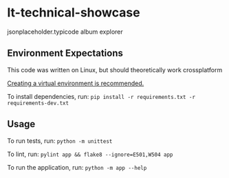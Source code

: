 # lt-technical-showcase
jsonplaceholder.typicode album explorer

## Environment Expectations
This code was written on Linux, but should theoretically work crossplatform

[Creating a virtual environment is recommended.](https://docs.python.org/3/library/venv.html)

To install dependencies, run:
`pip install -r requirements.txt -r requirements-dev.txt`

## Usage
To run tests, run:
`python -m unittest`

To lint, run:
`pylint app && flake8 --ignore=E501,W504 app`

To run the application, run:
`python -m app --help`
